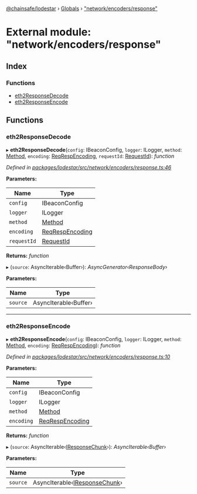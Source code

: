 [@chainsafe/lodestar](../README.md) › [Globals](../globals.md) › ["network/encoders/response"](_network_encoders_response_.md)

# External module: "network/encoders/response"

## Index

### Functions

* [eth2ResponseDecode](_network_encoders_response_.md#eth2responsedecode)
* [eth2ResponseEncode](_network_encoders_response_.md#eth2responseencode)

## Functions

###  eth2ResponseDecode

▸ **eth2ResponseDecode**(`config`: IBeaconConfig, `logger`: ILogger, `method`: [Method](../enums/_constants_network_.method.md), `encoding`: [ReqRespEncoding](../enums/_constants_network_.reqrespencoding.md), `requestId`: [RequestId](_constants_network_.md#requestid)): *function*

*Defined in [packages/lodestar/src/network/encoders/response.ts:46](https://github.com/ChainSafe/lodestar/blob/3dee40678/packages/lodestar/src/network/encoders/response.ts#L46)*

**Parameters:**

Name | Type |
------ | ------ |
`config` | IBeaconConfig |
`logger` | ILogger |
`method` | [Method](../enums/_constants_network_.method.md) |
`encoding` | [ReqRespEncoding](../enums/_constants_network_.reqrespencoding.md) |
`requestId` | [RequestId](_constants_network_.md#requestid) |

**Returns:** *function*

▸ (`source`: AsyncIterable‹Buffer›): *AsyncGenerator‹ResponseBody›*

**Parameters:**

Name | Type |
------ | ------ |
`source` | AsyncIterable‹Buffer› |

___

###  eth2ResponseEncode

▸ **eth2ResponseEncode**(`config`: IBeaconConfig, `logger`: ILogger, `method`: [Method](../enums/_constants_network_.method.md), `encoding`: [ReqRespEncoding](../enums/_constants_network_.reqrespencoding.md)): *function*

*Defined in [packages/lodestar/src/network/encoders/response.ts:10](https://github.com/ChainSafe/lodestar/blob/3dee40678/packages/lodestar/src/network/encoders/response.ts#L10)*

**Parameters:**

Name | Type |
------ | ------ |
`config` | IBeaconConfig |
`logger` | ILogger |
`method` | [Method](../enums/_constants_network_.method.md) |
`encoding` | [ReqRespEncoding](../enums/_constants_network_.reqrespencoding.md) |

**Returns:** *function*

▸ (`source`: AsyncIterable‹[IResponseChunk](../interfaces/_network_encoders_interface_.iresponsechunk.md)›): *AsyncIterable‹Buffer›*

**Parameters:**

Name | Type |
------ | ------ |
`source` | AsyncIterable‹[IResponseChunk](../interfaces/_network_encoders_interface_.iresponsechunk.md)› |
